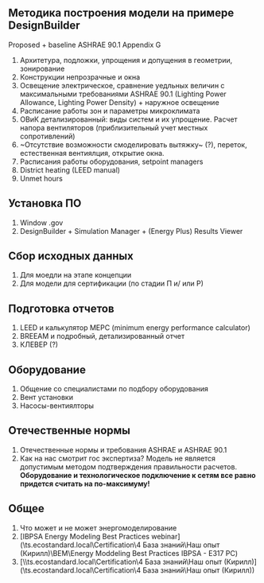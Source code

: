 ## Методика построения модели на примере DesignBuilder
Proposed + baseline
ASHRAE 90.1 Appendix G

1. Архитетура, подложки, упрощения и допущения в геометрии, зонирование
2. Конструкции непрозрачные и окна
3. Освещение электрическое, сравнение уедльных величин с максимальными требованиями ASHRAE 90.1 (Lighting Power Allowance, Lighting Power Density) + наружное освещение
4. Расписание работы зон и параметры микроклимата
5. ОВиК детализированный: виды систем и их упрощение. Расчет напора вентиляторов (приблизительный учет местных сопротивлений)
6. ~Отсутствие возможности смоделировать вытяжку~ (?), переток, естественная вентиялция, открытие окна.
7. Расписания работы оборудования, setpoint managers
8. District heating (LEED manual)
9. Unmet hours

## Установка ПО
1. Window .gov
2. DesignBuilder + Simulation Manager + (Energy Plus) Results Viewer


## Сбор исходных данных
1. Для моедли на этапе концепции
2. Для модели для сертификации (по стадии П и/ или Р)

## Подготовка отчетов
1. LEED и калькулятор MEPC (minimum energy performance calculator)
2. BREEAM и подробный, детализированный отчет
3. КЛЕВЕР (?)

## Оборудование
1. Общение со специалистами по подбору оборудования
2. Вент установки
3. Насосы-вентиялторы

## Отечественные нормы
1. Отечественные нормы и требования ASHRAE и ASHRAE 90.1 
2. Как на нас смотрит гос экспертиза? Модель не является допустимым методом подтверждения правильности расчетов. **Оборудование и технологическое подключение к сетям все равно придется считать на по-максимуму!**

## Общее
1. Что может и не может энергомоделирование 
2.  [IBPSA Energy Modeling Best Practices webinar](\\ts.ecostandard.local\Certification\4 База знаний\Наш опыт (Кирилл)\BEM\Energy Moddeling Best Practices IBPSA - E317 PC)
3. [\\\\ts.ecostandard.local\Certification\4 База знаний\Наш опыт (Кирилл)](\\ts.ecostandard.local\Certification\4 База знаний\Наш опыт (Кирилл))













